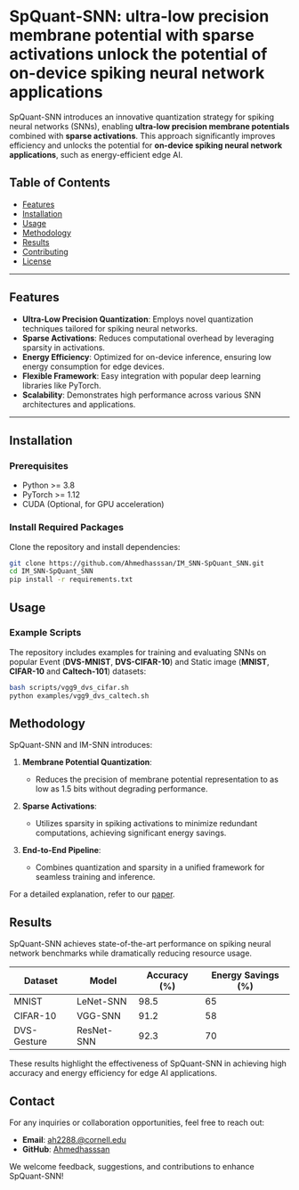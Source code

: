# SpQuant-SNN: ultra-low precision membrane potential with sparse activations unlock the potential of on-device spiking neural network applications

SpQuant-SNN introduces an innovative quantization strategy for spiking neural networks (SNNs), enabling **ultra-low precision membrane potentials** combined with **sparse activations**. This approach significantly improves efficiency and unlocks the potential for **on-device spiking neural network applications**, such as energy-efficient edge AI.

## Table of Contents
- [Features](#features)
- [Installation](#installation)
- [Usage](#usage)
- [Methodology](#methodology)
- [Results](#results)
- [Contributing](#contributing)
- [License](#license)

---

## Features
- **Ultra-Low Precision Quantization**: Employs novel quantization techniques tailored for spiking neural networks.
- **Sparse Activations**: Reduces computational overhead by leveraging sparsity in activations.
- **Energy Efficiency**: Optimized for on-device inference, ensuring low energy consumption for edge devices.
- **Flexible Framework**: Easy integration with popular deep learning libraries like PyTorch.
- **Scalability**: Demonstrates high performance across various SNN architectures and applications.

---

## Installation

### Prerequisites
- Python >= 3.8
- PyTorch >= 1.12
- CUDA (Optional, for GPU acceleration)

### Install Required Packages
Clone the repository and install dependencies:

```bash
git clone https://github.com/Ahmedhasssan/IM_SNN-SpQuant_SNN.git
cd IM_SNN-SpQuant_SNN
pip install -r requirements.txt
```

## Usage

### Example Scripts
The repository includes examples for training and evaluating SNNs on popular Event (**DVS-MNIST**, **DVS-CIFAR-10**) and Static image (**MNIST**, **CIFAR-10** and **Caltech-101**) datasets:

```bash
bash scripts/vgg9_dvs_cifar.sh
python examples/vgg9_dvs_caltech.sh
```

## Methodology

SpQuant-SNN and IM-SNN introduces:

1. **Membrane Potential Quantization**:
   - Reduces the precision of membrane potential representation to as low as 1.5 bits without degrading performance.

2. **Sparse Activations**:
   - Utilizes sparsity in spiking activations to minimize redundant computations, achieving significant energy savings.

3. **End-to-End Pipeline**:
   - Combines quantization and sparsity in a unified framework for seamless training and inference.

For a detailed explanation, refer to our [paper](link-to-paper).

## Results

SpQuant-SNN achieves state-of-the-art performance on spiking neural network benchmarks while dramatically reducing resource usage.

| **Dataset**  | **Model**    | **Accuracy (%)** | **Energy Savings (%)** |
|--------------|--------------|------------------|------------------------|
| MNIST        | LeNet-SNN    | 98.5             | 65                     |
| CIFAR-10     | VGG-SNN      | 91.2             | 58                     |
| DVS-Gesture  | ResNet-SNN   | 92.3             | 70                     |

These results highlight the effectiveness of SpQuant-SNN in achieving high accuracy and energy efficiency for edge AI applications.

## Contact

For any inquiries or collaboration opportunities, feel free to reach out:

- **Email**: [ah2288.@cornell.edu](mailto:ah2288@cornell.edu)
- **GitHub**: [Ahmedhasssan](https://github.com/Ahmedhasssan)

We welcome feedback, suggestions, and contributions to enhance SpQuant-SNN!

